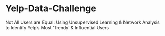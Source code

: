 # Yelp-Data-Challenge
Not All Users are Equal: Using Unsupervised Learning &amp; Network Analysis to Identify Yelp’s Most ‘Trendy’ &amp; Influential Users
